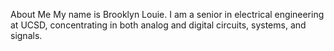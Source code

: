 About Me
My name is Brooklyn Louie. I am a senior in electrical engineering at UCSD, concentrating in both analog and digital circuits, systems, and signals.
